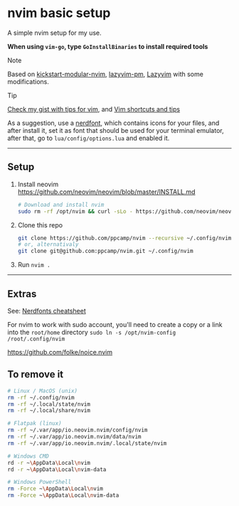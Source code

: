 # nvim basic setup

A simple nvim setup for my use.

**When using `vim-go`, type `GoInstallBinaries` to install required tools**

> [!NOTE]
>
> Based on [kickstart-modular-nvim], [lazyvim-pm], [Lazyvim] with some
> modifications.

> [!TIP]
>
> [Check my gist with tips for vim][gist], and
> [Vim shortcuts and tips]
>
> As a suggestion, use a [nerdfont], which contains icons for your files, and after install it,
> set it as font that should be used for your terminal emulator, after that, go to `lua/config/options.lua`
> and enabled it.

---

## Setup

1. Install neovim https://github.com/neovim/neovim/blob/master/INSTALL.md
    ```bash
    # Download and install nvim
    sudo rm -rf /opt/nvim && curl -sLo - https://github.com/neovim/neovim/releases/latest/download/nvim-linux-x86_64.tar.gz  | sudo tar -xz -C /opt
    ```
2. Clone this repo
    ```bash
    git clone https://github.com/ppcamp/nvim --recursive ~/.config/nvim
    # or, alternativaly
	git clone git@github.com:ppcamp/nvim.git ~/.config/nvim
	```
3. Run `nvim .`

---

## Extras

See: [Nerdfonts cheatsheet](https://www.nerdfonts.com/cheat-sheet)

For nvim to work with sudo account, you'll need to create a copy or a link into the `root/home` directory
`sudo ln -s /opt/nvim-config /root/.config/nvim`


https://github.com/folke/noice.nvim

## To remove it

```sh
# Linux / MacOS (unix)
rm -rf ~/.config/nvim
rm -rf ~/.local/state/nvim
rm -rf ~/.local/share/nvim

# Flatpak (linux)
rm -rf ~/.var/app/io.neovim.nvim/config/nvim
rm -rf ~/.var/app/io.neovim.nvim/data/nvim
rm -rf ~/.var/app/io.neovim.nvim/.local/state/nvim

# Windows CMD
rd -r ~\AppData\Local\nvim
rd -r ~\AppData\Local\nvim-data

# Windows PowerShell
rm -Force ~\AppData\Local\nvim
rm -Force ~\AppData\Local\nvim-data
```

<!----------------------------------------------------------------------------->
[kickstart-modular-nvim]: https://github.com/dam9000/kickstart-modular.nvim
[nerdfont]: https://www.nerdfonts.com/font-downloads
[gist]: https://gist.github.com/ppcamp/40ad98ab0622324e751fedb4504061c8
[Vim shortcuts and tips]: https://gist.github.com/ppcamp/40ad98ab0622324e751fedb4504061c8
[lazyvim-pm]: https://lazy.folke.io/spec
[lazyvim]: https://www.lazyvim.org/